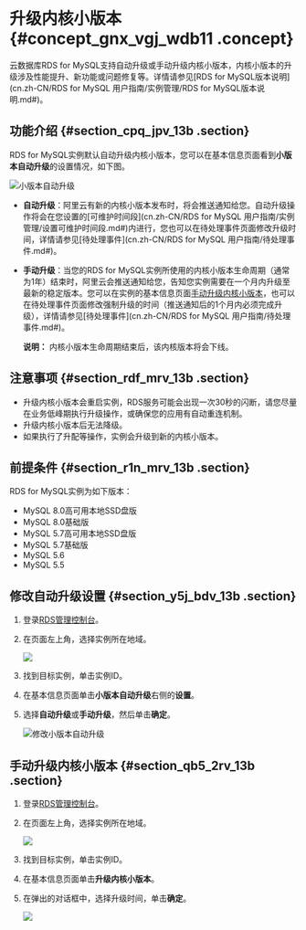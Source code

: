 # 升级内核小版本 {#concept_gnx_vgj_wdb11 .concept}

云数据库RDS for MySQL支持自动升级或手动升级内核小版本，内核小版本的升级涉及性能提升、新功能或问题修复等。详情请参见[RDS for MySQL版本说明](cn.zh-CN/RDS for MySQL 用户指南/实例管理/RDS for MySQL版本说明.md#)。

## 功能介绍 {#section_cpq_jpv_13b .section}

RDS for MySQL实例默认自动升级内核小版本，您可以在基本信息页面看到**小版本自动升级**的设置情况，如下图。

![小版本自动升级](http://static-aliyun-doc.oss-cn-hangzhou.aliyuncs.com/assets/img/41784/156401696349037_zh-CN.png)

-   **自动升级**：阿里云有新的内核小版本发布时，将会推送通知给您。自动升级操作将会在您设置的[可维护时间段](cn.zh-CN/RDS for MySQL 用户指南/实例管理/设置可维护时间段.md#)内进行，您也可以在待处理事件页面修改升级时间，详情请参见[待处理事件](cn.zh-CN/RDS for MySQL 用户指南/待处理事件.md#)。
-   **手动升级**：当您的RDS for MySQL实例所使用的内核小版本生命周期（通常为1年）结束时，阿里云会推送通知给您，告知您实例需要在一个月内升级至最新的稳定版本。您可以在实例的基本信息页面[手动升级内核小版本](#)，也可以在待处理事件页面修改强制升级的时间（推送通知后的1个月内必须完成升级），详情请参见[待处理事件](cn.zh-CN/RDS for MySQL 用户指南/待处理事件.md#)。

    **说明：** 内核小版本生命周期结束后，该内核版本将会下线。


## 注意事项 {#section_rdf_mrv_13b .section}

-   升级内核小版本会重启实例，RDS服务可能会出现一次30秒的闪断，请您尽量在业务低峰期执行升级操作，或确保您的应用有自动重连机制。
-   升级内核小版本后无法降级。
-   如果执行了升配等操作，实例会升级到新的内核小版本。

## 前提条件 {#section_r1n_mrv_13b .section}

RDS for MySQL实例为如下版本：

-   MySQL 8.0高可用本地SSD盘版
-   MySQL 8.0基础版
-   MySQL 5.7高可用本地SSD盘版
-   MySQL 5.7基础版
-   MySQL 5.6
-   MySQL 5.5

## 修改自动升级设置 {#section_y5j_bdv_13b .section}

1.  登录[RDS管理控制台](https://rds.console.aliyun.com/)。
2.  在页面左上角，选择实例所在地域。

    ![](http://static-aliyun-doc.oss-cn-hangzhou.aliyuncs.com/assets/img/41775/156401696348527_zh-CN.png)

3.  找到目标实例，单击实例ID。
4.  在基本信息页面单击**小版本自动升级**右侧的**设置**。
5.  选择**自动升级**或**手动升级**，然后单击**确定**。

    ![修改小版本自动升级](http://static-aliyun-doc.oss-cn-hangzhou.aliyuncs.com/assets/img/41784/156401696349038_zh-CN.png)


## 手动升级内核小版本 {#section_qb5_2rv_13b .section}

1.  登录[RDS管理控制台](https://rds.console.aliyun.com/)。
2.  在页面左上角，选择实例所在地域。

    ![](http://static-aliyun-doc.oss-cn-hangzhou.aliyuncs.com/assets/img/41775/156401696348527_zh-CN.png)

3.  找到目标实例，单击实例ID。
4.  在基本信息页面单击**升级内核小版本**。
5.  在弹出的对话框中，选择升级时间，单击**确定**。

    ![](http://static-aliyun-doc.oss-cn-hangzhou.aliyuncs.com/assets/img/41784/156401696349040_zh-CN.png)


